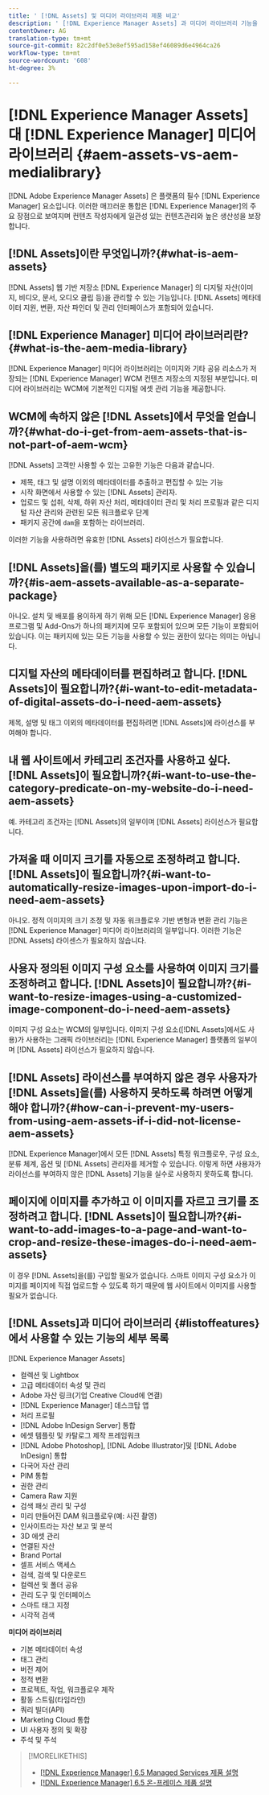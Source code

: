 ```yaml
---
title: ' [!DNL Assets] 및 미디어 라이브러리 제품 비교'
description: ' [!DNL Experience Manager Assets] 과 미디어 라이브러리 기능을 비교하고 차이점을 파악합니다.'
contentOwner: AG
translation-type: tm+mt
source-git-commit: 82c2df0e53e8ef595ad158ef46089d6e4964ca26
workflow-type: tm+mt
source-wordcount: '608'
ht-degree: 3%

---
```



# [!DNL Experience Manager Assets] 대  [!DNL Experience Manager] 미디어 라이브러리  {#aem-assets-vs-aem-medialibrary}

[!DNL Adobe Experience Manager Assets] 은 플랫폼의 필수  [!DNL Experience Manager] 요소입니다. 이러한 매끄러운 통합은 [!DNL Experience Manager]의 주요 장점으로 보여지며 컨텐츠 작성자에게 일관성 있는 컨텐츠관리와 높은 생산성을 보장합니다.

## [!DNL Assets]이란 무엇입니까?{#what-is-aem-assets}

[!DNL Assets] 웹 기반 저장소 [!DNL Experience Manager] 의 디지털 자산(이미지, 비디오, 문서, 오디오 클립 등)을 관리할 수 있는 기능입니다. [!DNL Assets] 메타데이터 지원, 변환, 자산 파인더 및 관리 인터페이스가 포함되어 있습니다.

## [!DNL Experience Manager] 미디어 라이브러리란?{#what-is-the-aem-media-library}

[!DNL Experience Manager] 미디어 라이브러리는 이미지와 기타 공유 리소스가 저장되는 [!DNL Experience Manager] WCM 컨텐츠 저장소의 지정된 부분입니다. 미디어 라이브러리는 WCM에 기본적인 디지털 에셋 관리 기능을 제공합니다.

## WCM에 속하지 않은 [!DNL Assets]에서 무엇을 얻습니까?{#what-do-i-get-from-aem-assets-that-is-not-part-of-aem-wcm}

[!DNL Assets] 고객만 사용할 수 있는 고유한 기능은 다음과 같습니다.

* 제목, 태그 및 설명 이외의 메타데이터를 추출하고 편집할 수 있는 기능
* 시작 화면에서 사용할 수 있는 [!DNL Assets] 관리자.
* 업로드 및 섭취, 삭제, 하위 자산 처리, 메타데이터 관리 및 처리 프로필과 같은 디지털 자산 관리와 관련된 모든 워크플로우 단계
* 패키지 공간에 `dam`을 포함하는 라이브러리.

이러한 기능을 사용하려면 유효한 [!DNL Assets] 라이선스가 필요합니다.

## [!DNL Assets]을(를) 별도의 패키지로 사용할 수 있습니까?{#is-aem-assets-available-as-a-separate-package}

아니오. 설치 및 배포를 용이하게 하기 위해 모든 [!DNL Experience Manager] 응용 프로그램 및 Add-Ons가 하나의 패키지에 모두 포함되어 있으며 모든 기능이 포함되어 있습니다. 이는 패키지에 있는 모든 기능을 사용할 수 있는 권한이 있다는 의미는 아닙니다.

## 디지털 자산의 메타데이터를 편집하려고 합니다. [!DNL Assets]이 필요합니까?{#i-want-to-edit-metadata-of-digital-assets-do-i-need-aem-assets}

제목, 설명 및 태그 이외의 메타데이터를 편집하려면 [!DNL Assets]에 라이선스를 부여해야 합니다.

## 내 웹 사이트에서 카테고리 조건자를 사용하고 싶다. [!DNL Assets]이 필요합니까?{#i-want-to-use-the-category-predicate-on-my-website-do-i-need-aem-assets}

예. 카테고리 조건자는 [!DNL Assets]의 일부이며 [!DNL Assets] 라이선스가 필요합니다.

## 가져올 때 이미지 크기를 자동으로 조정하려고 합니다. [!DNL Assets]이 필요합니까?{#i-want-to-automatically-resize-images-upon-import-do-i-need-aem-assets}

아니오. 정적 이미지의 크기 조정 및 자동 워크플로우 기반 변형과 변환 관리 기능은 [!DNL Experience Manager] 미디어 라이브러리의 일부입니다. 이러한 기능은 [!DNL Assets] 라이센스가 필요하지 않습니다.

## 사용자 정의된 이미지 구성 요소를 사용하여 이미지 크기를 조정하려고 합니다. [!DNL Assets]이 필요합니까?{#i-want-to-resize-images-using-a-customized-image-component-do-i-need-aem-assets}

이미지 구성 요소는 WCM의 일부입니다. 이미지 구성 요소([!DNL Assets]에서도 사용)가 사용하는 그래픽 라이브러리는 [!DNL Experience Manager] 플랫폼의 일부이며 [!DNL Assets] 라이선스가 필요하지 않습니다.

## [!DNL Assets] 라이선스를 부여하지 않은 경우 사용자가 [!DNL Assets]을(를) 사용하지 못하도록 하려면 어떻게 해야 합니까?{#how-can-i-prevent-my-users-from-using-aem-assets-if-i-did-not-license-aem-assets}

[!DNL Experience Manager]에서 모든 [!DNL Assets] 특정 워크플로우, 구성 요소, 분류 체계, 옵션 및 [!DNL Assets] 관리자를 제거할 수 있습니다. 이렇게 하면 사용자가 라이선스를 부여하지 않은 [!DNL Assets] 기능을 실수로 사용하지 못하도록 합니다.

## 페이지에 이미지를 추가하고 이 이미지를 자르고 크기를 조정하려고 합니다. [!DNL Assets]이 필요합니까?{#i-want-to-add-images-to-a-page-and-want-to-crop-and-resize-these-images-do-i-need-aem-assets}

이 경우 [!DNL Assets]을(를) 구입할 필요가 없습니다. 스마트 이미지 구성 요소가 이미지를 페이지에 직접 업로드할 수 있도록 하기 때문에 웹 사이트에서 이미지를 사용할 필요가 없습니다.

## [!DNL Assets]과 미디어 라이브러리 {#listoffeatures}에서 사용할 수 있는 기능의 세부 목록

[!DNL Experience Manager Assets]

* 컬렉션 및 Lightbox
* 고급 메타데이터 속성 및 관리
* Adobe 자산 링크(기업 Creative Cloud에 연결)
* [!DNL Experience Manager] 데스크탑 앱
* 처리 프로필
* [!DNL Adobe InDesign Server] 통합
* 에셋 템플릿 및 카탈로그 제작 프레임워크
* [!DNL Adobe Photoshop],  [!DNL Adobe Illustrator]및  [!DNL Adobe InDesign] 통합
* 다국어 자산 관리
* PIM 통합
* 권한 관리
* Camera Raw 지원
* 검색 패싯 관리 및 구성
* 미리 만들어진 DAM 워크플로우(예: 사진 촬영)
* 인사이트라는 자산 보고 및 분석
* 3D 에셋 관리
* 연결된 자산
* Brand Portal
* 셀프 서비스 액세스
* 검색, 검색 및 다운로드
* 컬렉션 및 폴더 공유
* 관리 도구 및 인터페이스
* 스마트 태그 지정
* 시각적 검색

**미디어 라이브러리**

* 기본 메타데이터 속성
* 태그 관리
* 버전 제어
* 정적 변환
* 프로젝트, 작업, 워크플로우 제작
* 활동 스트림(타임라인)
* 쿼리 빌더(API)
* Marketing Cloud 통합
* UI 사용자 정의 및 확장
* 주석 및 주석

>[!MORELIKETHIS]
>
>* [[!DNL Experience Manager] 6.5 Managed Services 제품 설명](https://helpx.adobe.com/legal/product-descriptions/adobe-experience-manager-managed-services.html)
>* [[!DNL Experience Manager] 6.5 온-프레미스 제품 설명](https://helpx.adobe.com/legal/product-descriptions/adobe-experience-manager-on-premise.html)

